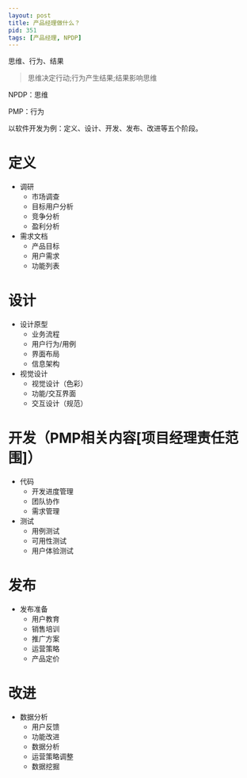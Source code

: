 ```yaml
---
layout: post
title: 产品经理做什么？
pid: 351
tags: [产品经理, NPDP]
---
```


思维、行为、结果

> 思维决定行动;行为产生结果;结果影响思维

NPDP：思维

PMP：行为

以软件开发为例：定义、设计、开发、发布、改进等五个阶段。

# 定义

+ 调研
  + 市场调查
  + 目标用户分析
  + 竞争分析
  + 盈利分析
+ 需求文档
  + 产品目标
  + 用户需求
  + 功能列表

# 设计

+ 设计原型
  + 业务流程
  + 用户行为/用例
  + 界面布局
  + 信息架构
+ 视觉设计
  + 视觉设计（色彩）
  + 功能/交互界面
  + 交互设计（规范）

# 开发（PMP相关内容[项目经理责任范围]）

+ 代码
  + 开发进度管理
  + 团队协作
  + 需求管理
+ 测试
  + 用例测试
  + 可用性测试
  + 用户体验测试

# 发布

+ 发布准备
  + 用户教育
  + 销售培训
  + 推广方案
  + 运营策略
  + 产品定价

# 改进

+ 数据分析
  + 用户反馈
  + 功能改进
  + 数据分析
  + 运营策略调整
  + 数据挖掘